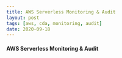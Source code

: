 ```yaml
---
title: AWS Serverless Monitoring & Audit
layout: post
tags: [aws, cda, monitoring, audit]
date: 2020-09-18
---
```

#### AWS Serverless Monitoring & Audit
